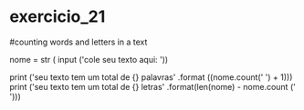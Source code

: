 # exercicio_21

#counting words and letters in a text

nome = str ( input ('cole seu texto aqui:  '))

print ('seu texto tem um total de {} palavras' .format ((nome.count(' ') + 1)))
print ('seu texto tem um total de {} letras' .format(len(nome) - nome.count (' ')))
